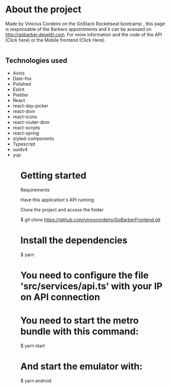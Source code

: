<h1> About the project </h1>

Made by Vinicius Cordeiro on the GoStack Rocketseat bootcamp , this page is responsable of the Barbers appointments and it can be acessed on http://gobarber.develitt.com. For more information and the code of the API (Click here) or the Mobile frontend (Click Here).

<img src="https://arquivos-gobarber.s3.eu-west-2.amazonaws.com/Logon.png" alt="" />

<h2> Technologies used </h2>

<ul>
  <li>Axios</li>
  <li>Date-fns</li>
  <li>Polished</li>
  <li>Eslint</li>
  <li>Prettier</li>
  <li>React</li>
  <li>react-day-picker</li>
  <li>react-dom</li>
  <li>react-icons</li>
  <li>react-router-dom</li>
  <li>react-scripts</li>
  <li>react-spring</li>
  <li>styled-components</li>
  <li>Typescript</li>
  <li>uuidv4</li>
  <li>yup</li>
<ul>

<h1>Getting started</h1>

Requirements

Have this application's API running

Clone the project and access the folder

$ git clone https://github.com/vinyscordeiro/GoBarberFrontend.git 

# Install the dependencies
$ yarn

# You need to configure the file 'src/services/api.ts' with your IP on API connection

# You need to start the metro bundle with this command:
$ yarn start

# And start the emulator with:
$ yarn android

